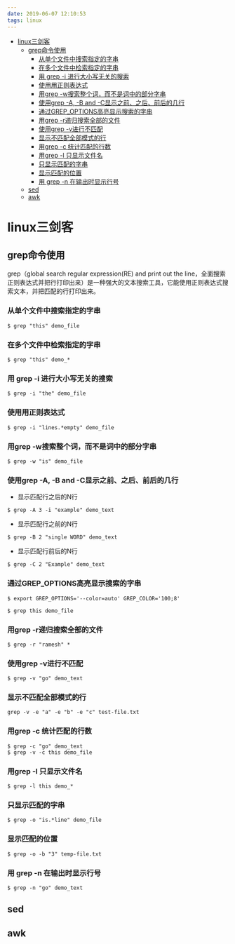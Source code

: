 ```yaml
---
date: 2019-06-07 12:10:53
tags: linux
---
```


<!-- @import "[TOC]" {cmd="toc" depthFrom=1 depthTo=6 orderedList=false} -->

<!-- code_chunk_output -->

- [linux三剑客](#linux三剑客)
  - [grep命令使用](#grep命令使用)
    - [从单个文件中搜索指定的字串](#从单个文件中搜索指定的字串)
    - [在多个文件中检索指定的字串](#在多个文件中检索指定的字串)
    - [用 grep -i 进行大小写无关的搜索](#用-grep-i-进行大小写无关的搜索)
    - [使用用正则表达式](#使用用正则表达式)
    - [用grep -w搜索整个词，而不是词中的部分字串](#用grep-w搜索整个词而不是词中的部分字串)
    - [使用grep -A, -B and -C显示之前、之后、前后的几行](#使用grep-a-b-and-c显示之前-之后-前后的几行)
    - [通过GREP_OPTIONS高亮显示搜索的字串](#通过grep_options高亮显示搜索的字串)
    - [用grep -r递归搜索全部的文件](#用grep-r递归搜索全部的文件)
    - [使用grep -v进行不匹配](#使用grep-v进行不匹配)
    - [显示不匹配全部模式的行](#显示不匹配全部模式的行)
    - [用grep -c 统计匹配的行数](#用grep-c-统计匹配的行数)
    - [用grep -l 只显示文件名](#用grep-l-只显示文件名)
    - [只显示匹配的字串](#只显示匹配的字串)
    - [显示匹配的位置](#显示匹配的位置)
    - [用 grep -n 在输出时显示行号](#用-grep-n-在输出时显示行号)
  - [sed](#sed)
  - [awk](#awk)

<!-- /code_chunk_output -->
<!-- more -->
# linux三剑客

## grep命令使用
grep（global search regular expression(RE) and print out the line，全面搜索正则表达式并把行打印出来）是一种强大的文本搜索工具，它能使用正则表达式搜索文本，并把匹配的行打印出来。

### 从单个文件中搜索指定的字串
```shell
$ grep "this" demo_file
```

###  在多个文件中检索指定的字串
```shell
$ grep "this" demo_*
```

### 用 grep -i 进行大小写无关的搜索
```shell
$ grep -i "the" demo_file
```

###  使用用正则表达式
```shell
$ grep -i "lines.*empty" demo_file
```

### 用grep -w搜索整个词，而不是词中的部分字串
```shell
$ grep -w "is" demo_file
```

### 使用grep -A, -B and -C显示之前、之后、前后的几行
- 显示匹配行之后的N行
```shell
$ grep -A 3 -i "example" demo_text
```

- 显示匹配行之前的N行
```shell
$ grep -B 2 "single WORD" demo_text
```

- 显示匹配行前后的N行
```shell
$ grep -C 2 "Example" demo_text
```
### 通过GREP_OPTIONS高亮显示搜索的字串
```shell
$ export GREP_OPTIONS='--color=auto' GREP_COLOR='100;8'

$ grep this demo_file
```

### 用grep -r递归搜索全部的文件
```shell
$ grep -r "ramesh" *
```

### 使用grep -v进行不匹配
```shell
$ grep -v "go" demo_text
```
### 显示不匹配全部模式的行
```shell
grep -v -e "a" -e "b" -e "c" test-file.txt
```

### 用grep -c 统计匹配的行数
```shell
$ grep -c "go" demo_text
$ grep -v -c this demo_file
```

### 用grep -l 只显示文件名
```shell
$ grep -l this demo_*
```

### 只显示匹配的字串
```shell
$ grep -o "is.*line" demo_file
```

### 显示匹配的位置
```shell
$ grep -o -b "3" temp-file.txt
```

### 用 grep -n 在输出时显示行号
```shell
$ grep -n "go" demo_text
```

## sed

## awk